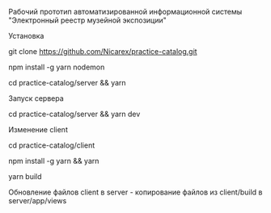 Рабочий прототип автоматизированной информационной системы "Электронный реестр музейной экспозиции"


Установка

git clone https://github.com/Nicarex/practice-catalog.git

npm install -g yarn nodemon

cd practice-catalog/server && yarn


Запуск сервера

cd practice-catalog/server && yarn dev


Изменение client

cd practice-catalog/client

npm install -g yarn && yarn

yarn build


Обновление файлов client в server - копирование файлов из client/build в server/app/views